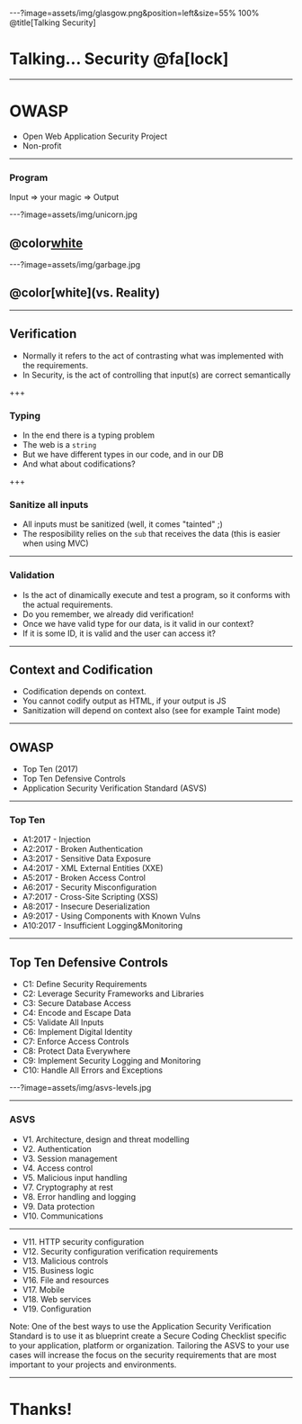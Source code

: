---?image=assets/img/glasgow.png&position=left&size=55% 100%
@title[Talking Security]

# Talking... Security @fa[lock]

---

# OWASP

- Open Web Application Security Project
- Non-profit 

---

### Program

Input => your magic => Output

---?image=assets/img/unicorn.jpg

## @color[white](Instagram)

---?image=assets/img/garbage.jpg

## @color[white](vs. Reality)

---
## Verification

- Normally it refers to the act of contrasting what was implemented with the requirements.
- In Security, is the act of controlling that input(s) are correct semantically

+++
### Typing

- In the end there is a typing problem
- The web is a `string`
- But we have different types in our code, and in our DB
- And what about codifications?

+++
### Sanitize all inputs

- All inputs must be sanitized (well, it comes "tainted" ;)
- The resposibility relies on the `sub` that receives the data (this is easier when using MVC)

---
### Validation

- Is the act of dinamically execute and test a program, so it conforms with the actual requirements.
- Do you remember, we already did verification!
- Once we have valid type for our data, is it valid in our context?
- If it is some ID, it is valid and the user can access it?

---
## Context and Codification

- Codification depends on context.
- You cannot codify output as HTML, if your output is JS
- Sanitization will depend on context also (see for example Taint mode)

---

## OWASP

- Top Ten (2017)
- Top Ten Defensive Controls
- Application Security Verification Standard (ASVS)

---

### Top Ten

- A1:2017 - Injection
- A2:2017 - Broken Authentication
- A3:2017 - Sensitive Data Exposure
- A4:2017 - XML External Entities (XXE)
- A5:2017 - Broken Access Control
- A6:2017 - Security Misconfiguration
- A7:2017 - Cross-Site Scripting (XSS)
- A8:2017 - Insecure Deserialization
- A9:2017 - Using Components with Known Vulns
- A10:2017 - Insufficient Logging&Monitoring

---

## Top Ten Defensive Controls

- C1: Define Security Requirements
- C2: Leverage Security Frameworks and Libraries
- C3: Secure Database Access
- C4: Encode and Escape Data
- C5: Validate All Inputs
- C6: Implement Digital Identity
- C7: Enforce Access Controls
- C8: Protect Data Everywhere
- C9: Implement Security Logging and Monitoring
- C10: Handle All Errors and Exceptions

---?image=assets/img/asvs-levels.jpg

---

### ASVS

- V1. Architecture, design and threat modelling
- V2.	Authentication
- V3.	Session management
- V4.	Access control
- V5.	Malicious input handling
- V7.	Cryptography at rest
- V8.	Error handling and logging
- V9.	Data protection
- V10. Communications

---

- V11. HTTP security configuration
- V12. Security configuration verification requirements
- V13. Malicious controls
- V15. Business logic
- V16. File and resources
- V17. Mobile
- V18. Web services
- V19. Configuration

Note: One of the best ways to use the Application Security Verification Standard is to use it as blueprint create a Secure Coding Checklist specific to your application, platform or organization. Tailoring the ASVS to your use cases will increase the focus on the security requirements that are most important to your projects and environments. 

---

# Thanks!

